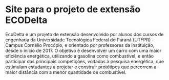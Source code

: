 # Site para o projeto de extensão ECODelta
EcoDelta é um projeto de extensão desenvolvido por alunos dos cursos de engenharia da Universidade Tecnológica Federal do Paraná (UTFPR) - Campus Cornélio Procópio, e orientado por professores da instituição, desde o início de 2017. O objetivo é desenvolver um carro com uma maior eficiência energética, utilizando a gasolina como combustível, e então participar das principais competições, voltadas à pesquisa energética, que estimulam estudantes a projetar e construir protótipos que percorrem a maior distância com a menor quantidade de combustível.

